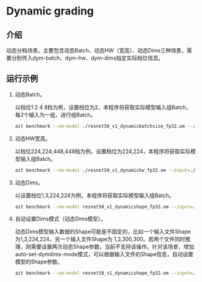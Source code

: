 # Dynamic grading


## 介绍

动态分档场景。主要包含动态Batch、动态HW（宽高）、动态Dims三种场景，需要分别传入dym-batch、dym-hw、dym-dims指定实际档位信息。

## 运行示例

1. 动态Batch。

    以档位1 2 4 8档为例，设置档位为2，本程序将获取实际模型输入组Batch，每2个输入为一组，进行组Batch。
    
    ```bash
    ait benchmark --om-model ./resnet50_v1_dynamicbatchsize_fp32.om --input=./data/ --dym-batch 2
    ```
   
2. 动态HW宽高。

    以档位224,224;448,448档为例，设置档位为224,224，本程序将获取实际模型输入组Batch。

    ```bash
    ait benchmark --om-model ./resnet50_v1_dynamichw_fp32.om --input=./data/ --dym-hw 224,224
    ```

3. 动态Dims。

   以设置档位1,3,224,224为例，本程序将获取实际模型输入组Batch。

   ```bash
   ait benchmark --om-model resnet50_v1_dynamicshape_fp32.om --input=./data/ --dym-dims actual_input_1:1,3,224,224
   ```
   
4. 自动设置Dims模式（动态Dims模型）。

    动态Dims模型输入数据的Shape可能是不固定的，比如一个输入文件Shape为1,3,224,224，另一个输入文件Shape为 1,3,300,300。若两个文件同时推理，则需要设置两次动态Shape参数，当前不支持该操作。针对该场景，增加auto-set-dymdims-mode模式，可以根据输入文件的Shape信息，自动设置模型的Shape参数。
    
    ```bash
    ait benchmark --om-model resnet50_v1_dynamicshape_fp32.om --input=./data/ --auto-set-dymdims-mode 1
    ```
   